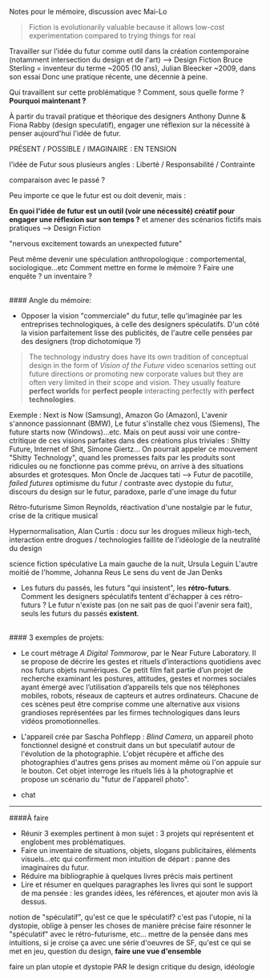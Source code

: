Notes pour le mémoire, discussion avec Mai-Lo


> Fiction is evolutionarily valuable because it allows low-cost experimentation compared to trying things for real 

Travailler sur l'idée du futur comme outil dans la création contemporaine (notamment intersection du design et de l'art) --> Design Fiction
Bruce Sterling = inventeur du terme ~2005 (10 ans), Julian Bleecker ~2009, dans son essai 
Donc une pratique récente, une décennie à peine.

Qui travaillent sur cette problématique ? Comment, sous quelle forme ? **Pourquoi maintenant ?**

À partir du travail pratique et théorique des designers Anthony Dunne & Fiona Rabby (design speculatif), engager une réflexion sur la nécessité à penser aujourd'hui l'idée de futur.

PRÉSENT / POSSIBLE / IMAGINAIRE : EN TENSION

l'idée de Futur sous plusieurs angles : Liberté / Responsabilité / Contrainte

comparaison avec le passé ?

Peu importe ce que le futur est ou doit devenir, mais :

**En quoi l'idée de futur est un outil (voir une nécessité) créatif pour engager une réflexion sur son temps ?** et amener des scénarios fictifs mais pratiques --> Design Fiction

"nervous excitement towards an unexpected future"

Peut même devenir une spéculation anthropologique : comportemental, sociologique...etc
Comment mettre en forme le mémoire ? Faire une enquête ? un inventaire ?

<br>
#### Angle du mémoire: 

-  Opposer la vision "commerciale" du futur, telle qu'imaginée par les entreprises technologiques, à celle des designers spéculatifs. 
D'un côté la vision parfaitement lisse des publicités, de l'autre celle pensées par des designers (trop dichotomique ?)
> The technology industry does have its own tradition of conceptual design in the form of  *Vision of the Future* video scenarios setting out future directions or promoting new corporate values but they are often very limited in their scope and vision. They usually feature **perfect worlds** for **perfect people** interacting perfectly with **perfect technologies**.

Exemple : Next is Now (Samsung), Amazon Go (Amazon), L'avenir s'annonce passionnant (BMW), Le futur s'installe chez vous (Siemens), The future starts now (Windows)...etc. Mais on peut aussi voir une contre-ctritique de ces visions parfaites dans des créations plus triviales : Shitty Future, Internet of Shit, Simone Giertz... On pourrait appeler ce mouvement "Shitty Technology", quand les promesses faits par les produits sont ridicules ou ne fonctionne pas comme prévu, on arrive à des situations absurdes et grotesques. Mon Oncle de Jacques tati --> Futur de pacotille, *failed futures*
optimisme du futur / contraste avec dystopie du futur, discours du design sur le futur, paradoxe, parle d'une image du futur

Rétro-futurisme Simon Reynolds, réactivation d'une nostalgie par le futur, crise de la critique musical

Hypernormalisation, Alan Curtis : docu sur les drogues milieux high-tech, interaction entre drogues / technologies
faillite de l'idéologie de la neutralité du design

science fiction spéculative
La main gauche de la nuit, Ursula Leguin
L'autre moitié de l'homme, Johanna Reus
Le sens du vent de Jan Denks




-  Les futurs du passés, les futurs "qui insistent", les **rétro-futurs**. Comment les designers spéculatifs tentent d'échapper à ces rétro-futurs ? Le futur n'existe pas (on ne sait pas de quoi l'avenir sera fait), seuls les futurs du passés **existent**.

<br>
#### 3 exemples de projets:

- Le court métrage *A Digital Tommorow*, par le Near Future Laboratory.  Il se propose de décrire les gestes et rituels d’interactions quotidiens avec nos futurs objets numériques. Ce petit film fait partie d’un projet de recherche examinant les postures, attitudes, gestes et normes sociales ayant émergé avec l’utilisation d’appareils tels que nos téléphones mobiles, robots, réseaux de capteurs et autres ordinateurs. Chacune de ces scènes peut être comprise comme une alternative aux visions grandioses représentées par les firmes technologiques dans leurs vidéos promotionnelles.

- L'appareil crée par Sascha  Pohflepp : *Blind  Camera*,  un appareil photo fonctionnel designé et construit dans un but speculatif autour de l'évolution de la photographie. L'objet récupère et affiche des photographies d'autres gens prises au moment même où l'on appuie sur le bouton. Cet objet interroge les rituels liés à la photographie et propose un  scénario du "futur de l'appareil photo".
- chat



---- 
####À faire
- Réunir 3 exemples pertinent à mon sujet : 3 projets qui représentent et englobent mes problématiques.
- Faire un inventaire de situations, objets, slogans publicitaires, éléments visuels...etc qui confirment mon intuition de départ : panne des imaginaires du futur.
- Réduire ma bibliographie à quelques livres précis mais pertinent
- Lire et résumer en quelques paragraphes les livres qui sont le support de ma pensée : les grandes idées, les références, et ajouter mon avis là dessus.

notion de "spéculatif", qu'est ce que le spéculatif? c'est pas l'utopie, ni la dystopie, oblige à penser les choses de manière précise
faire résonner le "spéculatif" avec le rétro-futurisme, etc... mettre de la pensée dans mes intuitions, si je croise ça avec une série d'oeuvres de SF, qu'est ce qui se met en jeu, question du design, **faire une vue d'ensemble**

faire un plan
utopie et dystopie PAR le design
critique du design, idéologie
